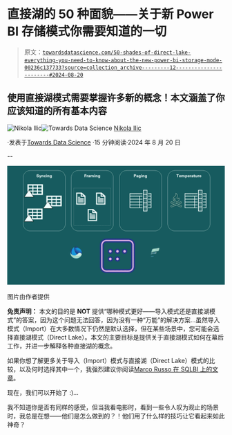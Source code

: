 # 直接湖的 50 种面貌——关于新 Power BI 存储模式你需要知道的一切

> 原文：[`towardsdatascience.com/50-shades-of-direct-lake-everything-you-need-to-know-about-the-new-power-bi-storage-mode-00236c137733?source=collection_archive---------12-----------------------#2024-08-20`](https://towardsdatascience.com/50-shades-of-direct-lake-everything-you-need-to-know-about-the-new-power-bi-storage-mode-00236c137733?source=collection_archive---------12-----------------------#2024-08-20)

## 使用直接湖模式需要掌握许多新的概念！本文涵盖了你应该知道的所有基本内容

[](https://datamozart.medium.com/?source=post_page---byline--00236c137733--------------------------------)![Nikola Ilic](https://datamozart.medium.com/?source=post_page---byline--00236c137733--------------------------------)[](https://towardsdatascience.com/?source=post_page---byline--00236c137733--------------------------------)![Towards Data Science](https://towardsdatascience.com/?source=post_page---byline--00236c137733--------------------------------) [Nikola Ilic](https://datamozart.medium.com/?source=post_page---byline--00236c137733--------------------------------)

·发表于[Towards Data Science](https://towardsdatascience.com/?source=post_page---byline--00236c137733--------------------------------) ·15 分钟阅读·2024 年 8 月 20 日

--

![](img/1c95edc7077ff4a7ac6b26b8c4ead2ce.png)

图片由作者提供

**免责声明：** 本文的目的是 **NOT** 提供“哪种模式更好——导入模式还是直接湖模式”的答案，因为这个问题无法回答，因为没有一种“万能”的解决方案…虽然导入模式（Import）在大多数情况下仍然是默认选择，但在某些场景中，您可能会选择直接湖模式（Direct Lake）。本文的主要目标是提供关于直接湖模式如何在幕后工作，并进一步解释各种直接湖的概念。

如果你想了解更多关于导入（Import）模式与直接湖（Direct Lake）模式的比较，以及何时选择其中一个，我强烈建议你阅读[Marco Russo 在 SQLBI 上的文章](https://www.sqlbi.com/blog/marco/2024/04/06/direct-lake-vs-import-mode-in-power-bi/)。

现在，我们可以开始了 :)…

我不知道你是否有同样的感受，但当我看电影时，看到一些令人叹为观止的场景时，我总是在想——他们是怎么做到的？！他们用了什么样的技巧让它看起来如此神奇？
